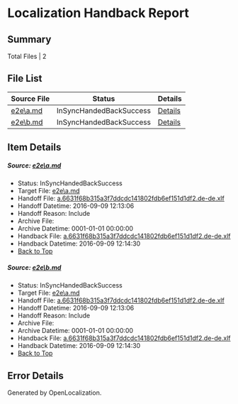 # <a name='report-top'></a> Localization Handback Report

## Summary
 Total Files | 2

## File List
 Source File | Status | Details 
 ----------- | ------ | ------- 
 [e2e\a.md](https://github.com/OpenLocalizationTestOrg/ol-test0/blob/14ad5e88804e98ba84a7f00b7416b3d007032b50/e2e/a.md) | InSyncHandedBackSuccess | [Details](#ed21d643b15d4e1b448e01abb2dc29649991818b1)
 [e2e\b.md](https://github.com/OpenLocalizationTestOrg/ol-test0/blob/14ad5e88804e98ba84a7f00b7416b3d007032b50/e2e/b.md) | InSyncHandedBackSuccess | [Details](#ed21d643b15d4e1b448e01abb2dc29649991818b2)

## Item Details
##### <a name='ed21d643b15d4e1b448e01abb2dc29649991818b1'></a> Source: [e2e\a.md](https://github.com/OpenLocalizationTestOrg/ol-test0/blob/14ad5e88804e98ba84a7f00b7416b3d007032b50/e2e/a.md)
* Status: InSyncHandedBackSuccess
* Target File: [e2e\a.md](https://github.com/OpenLocalizationTestOrg/ol-test0-dede/blob/e41faf3924e3a405c2ddbae56bea3b01f6b2ce9f/e2e/a.md)
* Handoff File: [a.6631f68b315a3f7ddcdc141802fdb6ef151d1df2.de-de.xlf](https://github.com/OpenLocalizationTestOrg/ol-test0-handoff/blob/0818d975a528b7f1a60193424c3685fbc5d67e48/ol-handoff/OpenLocalizationTestOrg/ol-test0-dede/yuwzho/ht/a.6631f68b315a3f7ddcdc141802fdb6ef151d1df2.de-de.xlf)
* Handoff Datetime: 2016-09-09 12:13:06
* Handoff Reason: Include
* Archive File: 
* Archive Datetime: 0001-01-01 00:00:00
* Handback File: [a.6631f68b315a3f7ddcdc141802fdb6ef151d1df2.de-de.xlf](https://github.com/OpenLocalizationTestOrg/ol-test0-handback/blob/901dfa10ec429bf6147fc1b9c616e204993af15e/ol-handback/OpenLocalizationTestOrg/ol-test0-dede/yuwzho/ht/a.6631f68b315a3f7ddcdc141802fdb6ef151d1df2.de-de.xlf)
* Handback Datetime: 2016-09-09 12:14:30
* [Back to Top](#report-top)

##### <a name='ed21d643b15d4e1b448e01abb2dc29649991818b2'></a> Source: [e2e\b.md](https://github.com/OpenLocalizationTestOrg/ol-test0/blob/14ad5e88804e98ba84a7f00b7416b3d007032b50/e2e/b.md)
* Status: InSyncHandedBackSuccess
* Target File: [e2e\a.md](https://github.com/OpenLocalizationTestOrg/ol-test0-dede/blob/e41faf3924e3a405c2ddbae56bea3b01f6b2ce9f/e2e/a.md)
* Handoff File: [a.6631f68b315a3f7ddcdc141802fdb6ef151d1df2.de-de.xlf](https://github.com/OpenLocalizationTestOrg/ol-test0-handoff/blob/0818d975a528b7f1a60193424c3685fbc5d67e48/ol-handoff/OpenLocalizationTestOrg/ol-test0-dede/yuwzho/ht/a.6631f68b315a3f7ddcdc141802fdb6ef151d1df2.de-de.xlf)
* Handoff Datetime: 2016-09-09 12:13:06
* Handoff Reason: Include
* Archive File: 
* Archive Datetime: 0001-01-01 00:00:00
* Handback File: [a.6631f68b315a3f7ddcdc141802fdb6ef151d1df2.de-de.xlf](https://github.com/OpenLocalizationTestOrg/ol-test0-handback/blob/901dfa10ec429bf6147fc1b9c616e204993af15e/ol-handback/OpenLocalizationTestOrg/ol-test0-dede/yuwzho/ht/a.6631f68b315a3f7ddcdc141802fdb6ef151d1df2.de-de.xlf)
* Handback Datetime: 2016-09-09 12:14:30
* [Back to Top](#report-top)


## Error Details

Generated by OpenLocalization.
